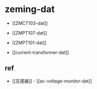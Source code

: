 
# zeming-dat

- [[ZMCT103-dat]]

- [[ZMPT107-dat]]

- [[ZMPT101-dat]]


- [[current-transformer-dat]]

## ref 

- [[互感器]] - [[ac-voltage-monitor-dat]]